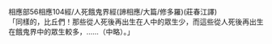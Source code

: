 相應部56相應104經/人死餓鬼界經(諦相應/大篇/修多羅)(莊春江譯)  
「同樣的，比丘們！那些從人死後再出生在人中的眾生少，而這些從人死後再出生在餓鬼界中的眾生較多，……（中略）。」  
  
  
